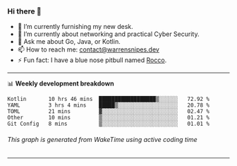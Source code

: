 ### Hi there 👋

- 🔭 I’m currently furnishing my new desk.
- 🌱 I’m currently about networking and practical Cyber Security.
- 💬 Ask me about Go, Java, or Kotlin.
- 📫 How to reach me: contact@warrensnipes.dev
- ⚡ Fun fact: I have a blue nose pitbull named [Rocco](https://i.imgur.com/iLsSCKu.jpg).

-------

📊 **Weekly development breakdown**
<!--START_SECTION:waka-->
```text
Kotlin       10 hrs 46 mins  ██████████████████▒░░░░░░   72.92 % 
YAML         3 hrs 4 mins    █████▒░░░░░░░░░░░░░░░░░░░   20.78 % 
TOML         21 mins         ▓░░░░░░░░░░░░░░░░░░░░░░░░   02.47 % 
Other        10 mins         ▒░░░░░░░░░░░░░░░░░░░░░░░░   01.21 % 
Git Config   8 mins          ▒░░░░░░░░░░░░░░░░░░░░░░░░   01.01 % 
```
<!--END_SECTION:waka-->
###### *This graph is generated from WakeTime using active coding time*
-------
